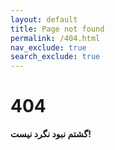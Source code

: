 ```yaml
---
layout: default
title: Page not found
permalink: /404.html
nav_exclude: true
search_exclude: true
---
```


<h1 id="404-page-not-found">404</h1>

<p><strong>گشتم نبود نگرد نیست!</strong></p>
